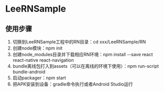 # LeeRNSample

## 使用步骤

1. 切换到LeeRNSample工程中的RN目录：cd xxx/LeeRNSample/RN
2. 创建node模块：npm init
3. 创建node_modules目录并下载相应RN环境：npm install --save react react-native react-navigation
4. bundle离线包打入到assets（可以在离线的环境下使用）：npm run-script bundle-android
5. 启动packager：npm start
6. 把APK安装到设备：gradle命令执行或者Android Studio运行

